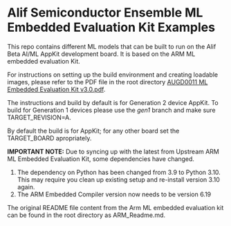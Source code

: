 # Alif Semiconductor Ensemble  ML Embedded Evaluation Kit Examples

This repo contains different ML models that can be built to run on the Alif Beta AI/ML AppKit development board. It is based on the ARM ML embedded evaluation Kit.

For instructions on setting up the build environment and creating loadable images, please refer to the PDF file in the root directory [AUGD0011 ML Embedded Evaluation Kit v3.0.pdf](https://github.com/alifsemi/ml-embedded-evaluation-kit_DEV/blob/alif_main/AUGD0011%20ML%20Embedded%20Evaluation%20Kit%20v3.0.pdf).

The instructions and build by default is for Generation 2 device AppKit. To build for Generation 1 devices please use the _gen1_ branch and make sure TARGET_REVISION=A.

By default the build is for AppKit; for any other board set the TARGET_BOARD apropriately.

__IMPORTANT NOTE:__
Due to syncing up with the latest from Upstream ARM ML Embedded Evaluation Kit, some dependencies have changed.
1. The dependency on Python has been changed from 3.9 to Python 3.10. This may require you clean up existing setup and re-install version 3.10 again.
2. The ARM Embedded Compiler version now needs to be version 6.19

The original README file content from the Arm ML embedded evaluation kit can be found in the root directory as ARM_Readme.md.
